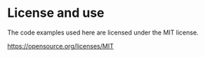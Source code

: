 # License and use

The code examples used here are licensed under the MIT license.

https://opensource.org/licenses/MIT
